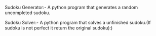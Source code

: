 Sudoku Generator:- A python program that generates a random uncompleted sudoku.





Sudoku Solver:- A python program that solves a unfinished sudoku.(If sudoku is not perfect it return the original sudoku):)
